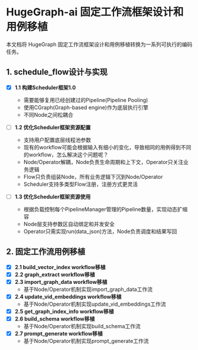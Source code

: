 # HugeGraph-ai 固定工作流框架设计和用例移植

本文档将 HugeGraph 固定工作流框架设计和用例移植转换为一系列可执行的编码任务。

## 1. schedule_flow设计与实现

- [x] **1.1 构建Scheduler框架1.0**
    -   需要能够复用已经创建过的Pipeline(Pipeline Pooling)
    -   使用CGraph(Graph-based engine)作为底层执行引擎
    -   不同Node之间松耦合

- [ ] **1.2 优化Scheduler框架资源配置**
    -   支持用户配置底层线程池参数
    -   现有的workflow可能会根据输入有细小的变化，导致相同的用例得到不同的workflow，怎么解决这个问题呢？
    -   Node/Operator解耦，Node负责生命周期和上下文，Operator只关注业务逻辑
    -   Flow只负责组装Node，所有业务逻辑下沉到Node/Operator
    -   Scheduler支持多类型Flow注册，注册方式更灵活

- [ ] **1.3 优化Scheduler框架资源使用**
    -   根据负载控制每个PipelineManager管理的Pipeline数量，实现动态扩缩容
    -   Node层支持参数区自动绑定和并发安全
    -   Operator只需实现run(data_json)方法，Node负责调度和结果写回

## 2. 固定工作流用例移植

- [x] **2.1 build_vector_index workflow移植**
- [x] **2.2 graph_extract workflow移植**
- [x] **2.3 import_graph_data workflow移植**
    -   基于Node/Operator机制实现import_graph_data工作流
- [x] **2.4 update_vid_embeddings workflow移植**
    -   基于Node/Operator机制实现update_vid_embeddings工作流
- [x] **2.5 get_graph_index_info workflow移植**
- [x] **2.6 build_schema workflow移植**
    -   基于Node/Operator机制实现build_schema工作流
- [x] **2.7 prompt_generate workflow移植**
    -   基于Node/Operator机制实现prompt_generate工作流
